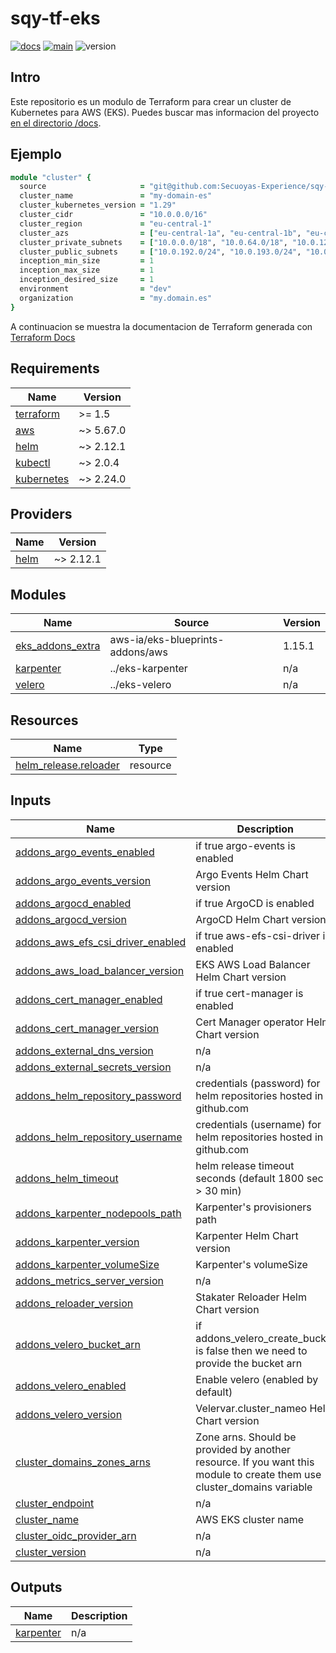 <!-- BEGIN_TF_DOCS -->
# sqy-tf-eks

[![docs](https://github.com/Secuoyas-Experience/sqy-tf-eks/actions/workflows/docs.yaml/badge.svg)](https://github.com/Secuoyas-Experience/sqy-tf-eks/actions/workflows/docs.yaml)
[![main](https://github.com/Secuoyas-Experience/sqy-tf-eks/actions/workflows/main.yaml/badge.svg)](https://github.com/Secuoyas-Experience/sqy-tf-eks/actions/workflows/main.yaml)
![version](https://img.shields.io/badge/version-v1.13.1-blue)

## Intro

Este repositorio es un modulo de Terraform para crear un cluster de Kubernetes para AWS (EKS). Puedes buscar mas informacion del proyecto [en el directorio /docs](./docs/).

## Ejemplo

```ruby
module "cluster" {
  source                     = "git@github.com:Secuoyas-Experience/sqy-tf-eks.git?ref=1.8.0"
  cluster_name               = "my-domain-es"
  cluster_kubernetes_version = "1.29"
  cluster_cidr               = "10.0.0.0/16"
  cluster_region             = "eu-central-1"
  cluster_azs                = ["eu-central-1a", "eu-central-1b", "eu-central-1c"]
  cluster_private_subnets    = ["10.0.0.0/18", "10.0.64.0/18", "10.0.128.0/24"]
  cluster_public_subnets     = ["10.0.192.0/24", "10.0.193.0/24", "10.0.194.0/24"]
  inception_min_size         = 1
  inception_max_size         = 1
  inception_desired_size     = 1
  environment                = "dev"
  organization               = "my.domain.es"
}
```

A continuacion se muestra la documentacion de Terraform generada con [Terraform Docs](https://terraform-docs.io/)

## Requirements

| Name | Version |
|------|---------|
| <a name="requirement_terraform"></a> [terraform](#requirement\_terraform) | >= 1.5 |
| <a name="requirement_aws"></a> [aws](#requirement\_aws) | ~> 5.67.0 |
| <a name="requirement_helm"></a> [helm](#requirement\_helm) | ~> 2.12.1 |
| <a name="requirement_kubectl"></a> [kubectl](#requirement\_kubectl) | ~> 2.0.4 |
| <a name="requirement_kubernetes"></a> [kubernetes](#requirement\_kubernetes) | ~> 2.24.0 |

## Providers

| Name | Version |
|------|---------|
| <a name="provider_helm"></a> [helm](#provider\_helm) | ~> 2.12.1 |

## Modules

| Name | Source | Version |
|------|--------|---------|
| <a name="module_eks_addons_extra"></a> [eks\_addons\_extra](#module\_eks\_addons\_extra) | aws-ia/eks-blueprints-addons/aws | 1.15.1 |
| <a name="module_karpenter"></a> [karpenter](#module\_karpenter) | ../eks-karpenter | n/a |
| <a name="module_velero"></a> [velero](#module\_velero) | ../eks-velero | n/a |

## Resources

| Name | Type |
|------|------|
| [helm_release.reloader](https://registry.terraform.io/providers/hashicorp/helm/latest/docs/resources/release) | resource |

## Inputs

| Name | Description | Type | Default | Required |
|------|-------------|------|---------|:--------:|
| <a name="input_addons_argo_events_enabled"></a> [addons\_argo\_events\_enabled](#input\_addons\_argo\_events\_enabled) | if true argo-events is enabled | `bool` | `false` | no |
| <a name="input_addons_argo_events_version"></a> [addons\_argo\_events\_version](#input\_addons\_argo\_events\_version) | Argo Events Helm Chart version | `string` | `"2.4.1"` | no |
| <a name="input_addons_argocd_enabled"></a> [addons\_argocd\_enabled](#input\_addons\_argocd\_enabled) | if true ArgoCD is enabled | `bool` | `false` | no |
| <a name="input_addons_argocd_version"></a> [addons\_argocd\_version](#input\_addons\_argocd\_version) | ArgoCD Helm Chart version | `string` | `"5.46.7"` | no |
| <a name="input_addons_aws_efs_csi_driver_enabled"></a> [addons\_aws\_efs\_csi\_driver\_enabled](#input\_addons\_aws\_efs\_csi\_driver\_enabled) | if true aws-efs-csi-driver is enabled | `bool` | `false` | no |
| <a name="input_addons_aws_load_balancer_version"></a> [addons\_aws\_load\_balancer\_version](#input\_addons\_aws\_load\_balancer\_version) | EKS AWS Load Balancer Helm Chart version | `string` | `"1.6.2"` | no |
| <a name="input_addons_cert_manager_enabled"></a> [addons\_cert\_manager\_enabled](#input\_addons\_cert\_manager\_enabled) | if true cert-manager is enabled | `bool` | `true` | no |
| <a name="input_addons_cert_manager_version"></a> [addons\_cert\_manager\_version](#input\_addons\_cert\_manager\_version) | Cert Manager operator Helm Chart version | `string` | `"1.13.3"` | no |
| <a name="input_addons_external_dns_version"></a> [addons\_external\_dns\_version](#input\_addons\_external\_dns\_version) | n/a | `string` | `"1.14.3"` | no |
| <a name="input_addons_external_secrets_version"></a> [addons\_external\_secrets\_version](#input\_addons\_external\_secrets\_version) | n/a | `string` | `"0.9.11"` | no |
| <a name="input_addons_helm_repository_password"></a> [addons\_helm\_repository\_password](#input\_addons\_helm\_repository\_password) | credentials (password) for helm repositories hosted in github.com | `string` | `null` | no |
| <a name="input_addons_helm_repository_username"></a> [addons\_helm\_repository\_username](#input\_addons\_helm\_repository\_username) | credentials (username) for helm repositories hosted in github.com | `string` | `null` | no |
| <a name="input_addons_helm_timeout"></a> [addons\_helm\_timeout](#input\_addons\_helm\_timeout) | helm release timeout seconds (default 1800 sec -> 30 min) | `number` | `1800` | no |
| <a name="input_addons_karpenter_nodepools_path"></a> [addons\_karpenter\_nodepools\_path](#input\_addons\_karpenter\_nodepools\_path) | Karpenter's provisioners path | `string` | `""` | no |
| <a name="input_addons_karpenter_version"></a> [addons\_karpenter\_version](#input\_addons\_karpenter\_version) | Karpenter Helm Chart version | `string` | `"v0.34.0"` | no |
| <a name="input_addons_karpenter_volumeSize"></a> [addons\_karpenter\_volumeSize](#input\_addons\_karpenter\_volumeSize) | Karpenter's volumeSize | `string` | `"10Gi"` | no |
| <a name="input_addons_metrics_server_version"></a> [addons\_metrics\_server\_version](#input\_addons\_metrics\_server\_version) | n/a | `string` | `"3.12.0"` | no |
| <a name="input_addons_reloader_version"></a> [addons\_reloader\_version](#input\_addons\_reloader\_version) | Stakater Reloader Helm Chart version | `string` | `"1.0.56"` | no |
| <a name="input_addons_velero_bucket_arn"></a> [addons\_velero\_bucket\_arn](#input\_addons\_velero\_bucket\_arn) | if addons\_velero\_create\_bucket is false then we need to provide the bucket arn | `string` | `null` | no |
| <a name="input_addons_velero_enabled"></a> [addons\_velero\_enabled](#input\_addons\_velero\_enabled) | Enable velero (enabled by default) | `bool` | `false` | no |
| <a name="input_addons_velero_version"></a> [addons\_velero\_version](#input\_addons\_velero\_version) | Velervar.cluster\_nameo Helm Chart version | `string` | `"4.0.3"` | no |
| <a name="input_cluster_domains_zones_arns"></a> [cluster\_domains\_zones\_arns](#input\_cluster\_domains\_zones\_arns) | Zone arns. Should be provided by another resource. If you want this module to create them use cluster\_domains variable | `list(string)` | `[]` | no |
| <a name="input_cluster_endpoint"></a> [cluster\_endpoint](#input\_cluster\_endpoint) | n/a | `string` | n/a | yes |
| <a name="input_cluster_name"></a> [cluster\_name](#input\_cluster\_name) | AWS EKS cluster name | `string` | n/a | yes |
| <a name="input_cluster_oidc_provider_arn"></a> [cluster\_oidc\_provider\_arn](#input\_cluster\_oidc\_provider\_arn) | n/a | `string` | n/a | yes |
| <a name="input_cluster_version"></a> [cluster\_version](#input\_cluster\_version) | n/a | `string` | n/a | yes |

## Outputs

| Name | Description |
|------|-------------|
| <a name="output_karpenter"></a> [karpenter](#output\_karpenter) | n/a |

<!-- END_TF_DOCS -->